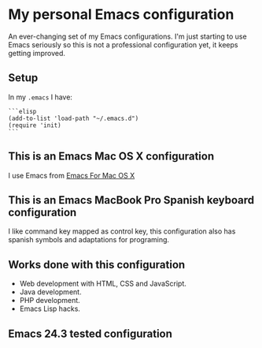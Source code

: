 # My personal Emacs configuration

An ever-changing set of my Emacs configurations. I'm just starting to use Emacs seriously so this is not a professional configuration yet, it keeps getting improved.

## Setup

In my `.emacs` I have:

    ```elisp
    (add-to-list 'load-path "~/.emacs.d")
    (require 'init)
    ```

## This is an Emacs Mac OS X configuration

I use Emacs from [Emacs For Mac OS X](http://emacsformacosx.com/)

## This is an Emacs MacBook Pro Spanish keyboard configuration

I like command key mapped as control key, this configuration also has spanish symbols and adaptations for programing.

## Works done with this configuration

  * Web development with HTML, CSS and JavaScript.
  * Java development.
  * PHP development.
  * Emacs Lisp hacks.

## Emacs 24.3 tested configuration
